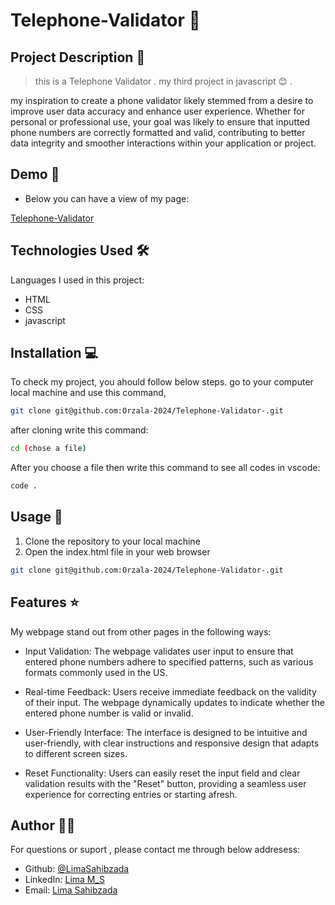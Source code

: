 #   Telephone-Validator 🚀

## Project Description 📝

> this is a Telephone Validator . my third project in javascript 😊 .

my inspiration to create a phone validator likely stemmed from a desire to improve user data accuracy and enhance user experience. Whether for personal or professional use, your goal was likely to ensure that inputted phone numbers are correctly formatted and valid, contributing to better data integrity and smoother interactions within your application or project.




## Demo 📸


- Below you can have a view of my page:

[Telephone-Validator](https://orzala-2024.github.io/Telephone-Validator-/)





## Technologies Used 🛠️

Languages I used in this project:

- HTML
- CSS
- javascript



## Installation 💻

To check my project, you ahould follow below steps.
go to your computer local machine and use this command,

```bash
git clone git@github.com:Orzala-2024/Telephone-Validator-.git

```
after cloning write this command:
```bash
cd (chose a file)
```
After you choose a file then write this command to see all codes in vscode:
```bash
code .
```




## Usage 🎯

1. Clone the repository to your local machine
2. Open the index.html file in your web browser



```bash
git clone git@github.com:Orzala-2024/Telephone-Validator-.git
```




## Features ⭐

My webpage stand out from other pages in the following ways:

- Input Validation: The webpage validates user input to ensure that entered phone numbers adhere to specified patterns, such as various formats commonly used in the US.

- Real-time Feedback: Users receive immediate feedback on the validity of their input. The webpage dynamically updates to indicate whether the entered phone number is valid or invalid.

- User-Friendly Interface: The interface is designed to be intuitive and user-friendly, with clear instructions and responsive design that adapts to different screen sizes.

- Reset Functionality: Users can easily reset the input field and clear validation results with the "Reset" button, providing a seamless user experience for correcting entries or starting afresh.







## Author 👩‍💻
For questions or suport , please contact me through below addresess:
- Github: [@LimaSahibzada](https://github.com/LimaSahibzada)
- LinkedIn: [Lima M_S](https://linkedin.com/in/Lima_M_S)
- Email: [Lima Sahibzada](limasahibzada2023@gmail.com.com)





 


